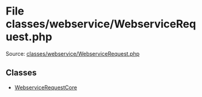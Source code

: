 File classes/webservice/WebserviceRequest.php
=========

Source: [classes/webservice/WebserviceRequest.php](https://github.com/PrestaShop/PrestaShop/blob/1.5.6.2/classes/webservice/WebserviceRequest.php)


Classes
-------

* [WebserviceRequestCore](class.WebserviceRequestCore.md)

